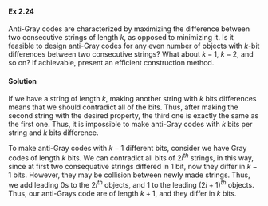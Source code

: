 #### Ex 2.24

Anti-Gray codes are characterized by maximizing the difference between two consecutive strings of length $k$, as opposed to minimizing it. 
Is it feasible to design anti-Gray codes for any even number of objects with $k$-bit differences between two consecutive strings? What about 
$k-1$, $k-2$, and so on? If achievable, present an efficient construction method.

#### Solution

If we have a string of length $k$, making another string with $k$ bits differences means that we should contradict all of the bits. Thus, 
after making the second string with the desired property, the third one is exactly the same as the first one. Thus, it is impossible to make 
anti-Gray codes with $k$ bits per string and $k$ bits difference. 

To make anti-Gray codes with $k-1$ different bits, consider we have Gray codes of length $k$ bits. We can contradict all bits of $2i^{th}$ 
strings, in this way, since at first two consequative strings differed in 1 bit, now they differ in $k-1$ bits. However, they may be 
collision between newly made strings. Thus, we add leading $0$s to the $2i^{th}$ objects, and $1$ to the leading $(2i+1)^{th}$ objects. Thus, our anti-Grays code are of length $k+1$, and they differ in $k$ bits. 
